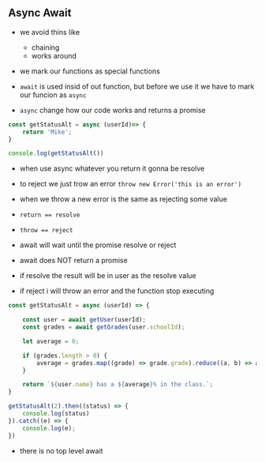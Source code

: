 ## Async Await

- we avoid thins like
    - chaining
    - works around
- we mark our functions as special functions

- `await` is used insid of out function, but before we use it we have to mark our funcion as `async`

- `async` change how our code works and returns a promise

```js
const getStatusAlt = async (userId)=> {
    return 'Mike';
}

console.log(getStatusAlt())

```

- when use async whatever you return it gonna be resolve

- to reject we just trow an error `throw new Error('this is an error')`

- when we throw a new error is the same as rejecting some value

- `return == resolve`
- `throw == reject`

- await will wait until the promise resolve or reject

- await does NOT return a promise

- if resolve the result will be in user as the resolve value

- if reject i will throw an error and the function stop executing

```js
const getStatusAlt = async (userId) => {

    const user = await getUser(userId);
    const grades = await getGrades(user.schoolId);

    let average = 0;

    if (grades.length > 0) {
        average = grades.map((grade) => grade.grade).reduce((a, b) => a + b) / grades.length;
    }

    return `${user.name} has a ${average}% in the class.`;
}

getStatusAlt(2).then((status) => {
    console.log(status)
}).catch((e) => {
    console.log(e);
})

```

- there is no top level await